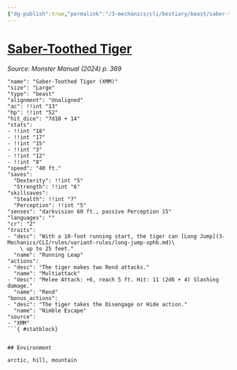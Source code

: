 ```yaml
---
{"dg-publish":true,"permalink":"/3-mechanics/cli/bestiary/beast/saber-toothed-tiger-xmm/","tags":["ttrpg-cli/compendium/src/5e/xmm","ttrpg-cli/monster/cr/2","ttrpg-cli/monster/environment/arctic","ttrpg-cli/monster/environment/hill","ttrpg-cli/monster/environment/mountain","ttrpg-cli/monster/size/large","ttrpg-cli/monster/type/beast"],"created":"2025-02-22T12:02:28.254-05:00","updated":"2025-02-26T17:46:10.828-05:00"}
---
```


# [Saber-Toothed Tiger](3-Mechanics/CLI/bestiary/beast/saber-toothed-tiger-xmm.md)
*Source: Monster Manual (2024) p. 369*  

```statblock
"name": "Saber-Toothed Tiger (XMM)"
"size": "Large"
"type": "beast"
"alignment": "Unaligned"
"ac": !!int "13"
"hp": !!int "52"
"hit_dice": "7d10 + 14"
"stats":
- !!int "18"
- !!int "17"
- !!int "15"
- !!int "3"
- !!int "12"
- !!int "8"
"speed": "40 ft."
"saves":
  "Dexterity": !!int "5"
  "Strength": !!int "6"
"skillsaves":
  "Stealth": !!int "7"
  "Perception": !!int "5"
"senses": "darkvision 60 ft., passive Perception 15"
"languages": ""
"cr": "2"
"traits":
- "desc": "With a 10-foot running start, the tiger can [Long Jump](3-Mechanics/CLI/rules/variant-rules/long-jump-xphb.md)\
    \ up to 25 feet."
  "name": "Running Leap"
"actions":
- "desc": "The tiger makes two Rend attacks."
  "name": "Multiattack"
- "desc": "Melee Attack: +6, reach 5 ft. Hit: 11 (2d6 + 4) Slashing damage."
  "name": "Rend"
"bonus_actions":
- "desc": "The tiger takes the Disengage or Hide action."
  "name": "Nimble Escape"
"source":
- "XMM"
```{ #statblock}


## Environment

arctic, hill, mountain